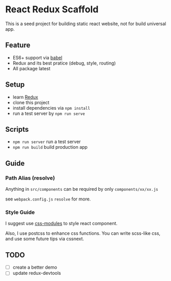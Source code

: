 # React Redux Scaffold

This is a seed project for building static react website, not for build universal app.

## Feature
- ES6+ support via [babel](https://babeljs.io)
- Redux and its best pratice (debug, style, routing)
- All package latest

## Setup

- learn [Redux](http://redux.js.org)
- clone this project
- install dependencies via `npm install`
- run a test server by `npm run serve`

## Scripts

- `npm run server` run a test server
- `npm run build` build production app

## Guide

### Path Alias (resolve)
Anything in `src/components` can be required by only `components/xx/xx.js` 

see `webpack.config.js` `resolve` for more.

### Style Guide
I suggest use [css-modules](https://github.com/css-modules/css-modules) to style react component.

Also, I use postcss to enhance css functions. You can write scss-like css, and use some future tips via cssnext.

## TODO

- [ ] create a better demo
- [ ] update redux-devtools